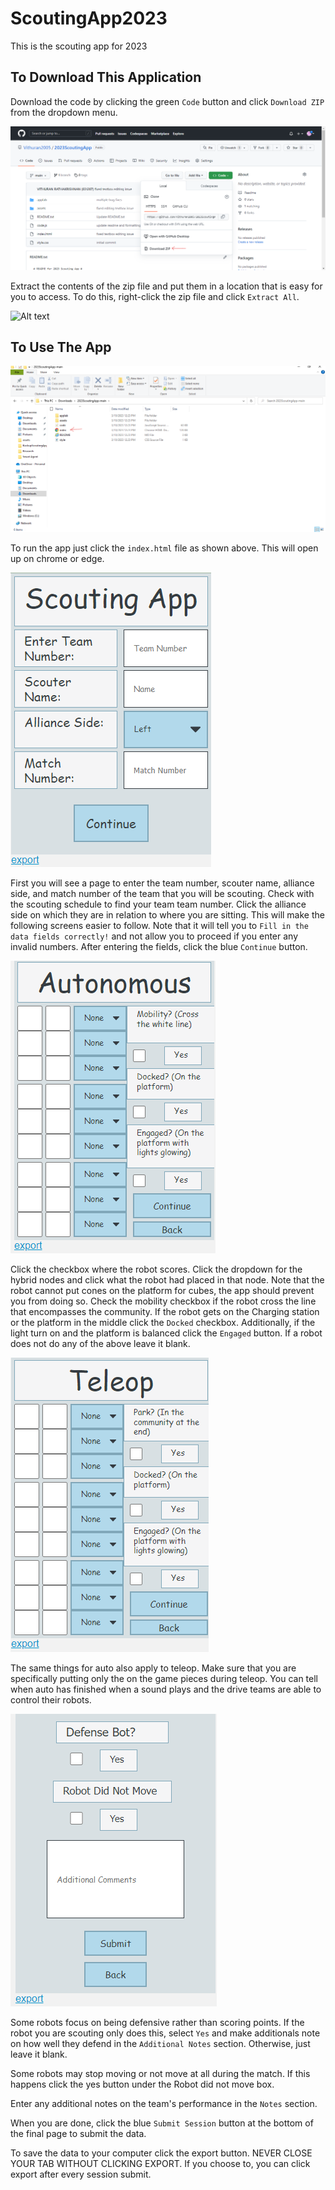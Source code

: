 # ScoutingApp2023

This is  the scouting app for 2023

## To Download This Application

Download the code by clicking the green `Code` button and click `Download ZIP` from the dropdown menu.

![Alt text](assets/Download_zip.png?raw=true "Zip download")

Extract the contents of the zip file and put them in a location that is easy for you to access. To do this, right-click the zip file and click `Extract All`.

![Alt text](assets/ExtractFolder.gif?raw=true "Zip extraction")


## To Use The App

![Alt text](assets/index.png?raw=true "Click Index")

To run the app just click the `index.html` file as shown above. This will open up on chrome or edge.

![Alt text](assets/scoutingAppHomePage.png?raw=true "Home Page")

First you will see a page to enter the team number, scouter name, alliance side, and match number of the team that you will be scouting. Check with the scouting schedule to find your team team number. Click the alliance side on which they are in relation to where you are sitting. This will make the following screens easier to follow. Note that it will tell you to `Fill in the data fields correctly!` and not allow you to proceed if you enter any invalid numbers. After entering the fields, click the blue `Continue` button.

![Alt text](assets/scoutingAppAuto.png?raw=true "Auto")

Click the checkbox where the robot scores. Click the dropdown for the hybrid nodes and click what the robot had placed in that node. Note that the robot cannot put cones on the platform for cubes, the app should prevent you from doing so. Check the mobility checkbox if the robot cross the line that encompasses the community. If the robot gets on the Charging station or the platform in the middle click the `Docked` checkbox. Additionally, if the light turn on and the platform is balanced click the `Engaged` button. If a robot does not do any of the above leave it blank.

![Alt text](assets/scoutingAppTeleop.png?raw=true "Teleop")

The same things for auto also apply to teleop. Make sure that you are specifically putting only the on the game pieces during teleop. You can tell when auto has finished when a sound plays and the drive teams are able to control their robots.

![Alt text](assets/finalPage.png?raw=true "Final")

Some robots focus on being defensive rather than scoring points. If the robot you are scouting only does this, select `Yes` and make additionals note on how well they defend in the `Additional Notes` section. Otherwise, just leave it blank.

Some robots may stop moving or not move at all during the match. If this happens click the yes button under the Robot did not move box.

Enter any additional notes on the team's performance in the `Notes` section.

When you are done, click the blue `Submit Session` button at the bottom of the final page to submit the data. 

To save the data to your computer click the export button. NEVER CLOSE YOUR TAB WITHOUT CLICKING EXPORT. If you choose to, you can click export after every session submit.